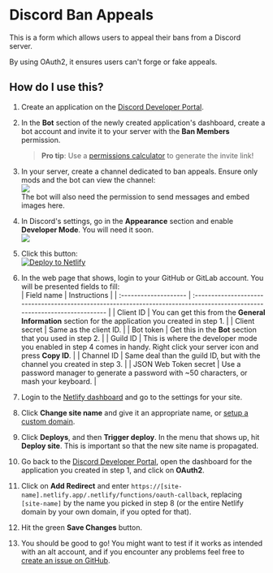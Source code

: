 # Discord Ban Appeals

This is a form which allows users to appeal their bans from a Discord server.

By using OAuth2, it ensures users can't forge or fake appeals.

## How do I use this?

1. Create an application on the [Discord Developer Portal](https://discord.com/developers/applications).

2. In the **Bot** section of the newly created application's dashboard, create a bot account and invite it to your server with the **Ban Members** permission.  
   > **Pro tip**: Use a [permissions calculator](https://finitereality.github.io/permissions-calculator/) to generate the invite link!

3. In your server, create a channel dedicated to ban appeals. Ensure only mods and the bot can view the channel:  
   ![](https://cdn.discordapp.com/attachments/688870664941076514/743300978119278642/unknown.png)  
   The bot will also need the permission to send messages and embed images here.

4. In Discord's settings, go in the **Appearance** section and enable **Developer Mode**. You will need it soon.  
   ![](https://cdn.discordapp.com/attachments/688870664941076514/743301339752169522/unknown.png)

5. Click this button:  
   [![Deploy to Netlify](https://www.netlify.com/img/deploy/button.svg)](https://app.netlify.com/start/deploy?repository=https://github.com/danielx64/discord-ban-appeals)

6. In the web page that shows, login to your GitHub or GitLab account. You will be presented fields to fill:  
   | Field name            | Instructions                                                                                                               |
   | :-------------------- | :------------------------------------------------------------------------------------------------------------------------- |
   | Client ID             | You can get this from the **General Information** section for the application you created in step 1.                       |
   | Client secret         | Same as the client ID.                                                                                                     |
   | Bot token             | Get this in the **Bot** section that you used in step 2.                                                                   |
   | Guild ID              | This is where the developer mode you enabled in step 4 comes in handy. Right click your server icon and press **Copy ID**. |
   | Channel ID            | Same deal than the guild ID, but with the channel you created in step 3.                                                   |
   | JSON Web Token secret | Use a password manager to generate a password with ~50 characters, or mash your keyboard.                                  |

7. Login to the [Netlify dashboard](https://app.netlify.com) and go to the settings for your site.

8. Click **Change site name** and give it an appropriate name, or [setup a custom domain](https://docs.netlify.com/domains-https/custom-domains/).

9. Click **Deploys**, and then **Trigger deploy**. In the menu that shows up, hit **Deploy site**. This is important so that the new site name is propagated.

10. Go back to the [Discord Developer Portal](https://discord.com/developers/applications), open the dashboard for the application you created in step 1, and click on **OAuth2**.

11. Click on **Add Redirect** and enter `https://[site-name].netlify.app/.netlify/functions/oauth-callback`, replacing `[site-name]` by the name you picked in step 8 (or the entire Netlify domain by your own domain, if you opted for that).

12. Hit the green **Save Changes** button.

13. You should be good to go! You might want to test if it works as intended with an alt account, and if you encounter any problems feel free to [create an issue on GitHub](https://github.com/danielx64/discord-ban-appeals/issues/new).
